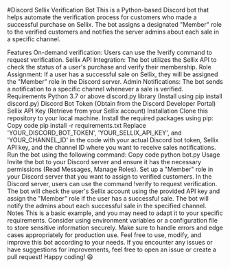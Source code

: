 #Discord Sellix Verification Bot
This is a Python-based Discord bot that helps automate the verification process for customers who made a successful purchase on Sellix. The bot assigns a designated "Member" role to the verified customers and notifies the server admins about each sale in a specific channel.

Features
On-demand verification: Users can use the !verify command to request verification.
Sellix API Integration: The bot utilizes the Sellix API to check the status of a user's purchase and verify their membership.
Role Assignment: If a user has a successful sale on Sellix, they will be assigned the "Member" role in the Discord server.
Admin Notifications: The bot sends a notification to a specific channel whenever a sale is verified.
Requirements
Python 3.7 or above
discord.py library (Install using pip install discord.py)
Discord Bot Token (Obtain from the Discord Developer Portal)
Sellix API Key (Retrieve from your Sellix account)
Installation
Clone this repository to your local machine.
Install the required packages using pip:
Copy code
pip install -r requirements.txt
Replace 'YOUR_DISCORD_BOT_TOKEN', 'YOUR_SELLIX_API_KEY', and 'YOUR_CHANNEL_ID' in the code with your actual Discord bot token, Sellix API key, and the channel ID where you want to receive sales notifications.
Run the bot using the following command:
Copy code
python bot.py
Usage
Invite the bot to your Discord server and ensure it has the necessary permissions (Read Messages, Manage Roles).
Set up a "Member" role in your Discord server that you want to assign to verified customers.
In the Discord server, users can use the command !verify to request verification.
The bot will check the user's Sellix account using the provided API key and assign the "Member" role if the user has a successful sale.
The bot will notify the admins about each successful sale in the specified channel.
Notes
This is a basic example, and you may need to adapt it to your specific requirements.
Consider using environment variables or a configuration file to store sensitive information securely.
Make sure to handle errors and edge cases appropriately for production use.
Feel free to use, modify, and improve this bot according to your needs. If you encounter any issues or have suggestions for improvements, feel free to open an issue or create a pull request! Happy coding! 😄
